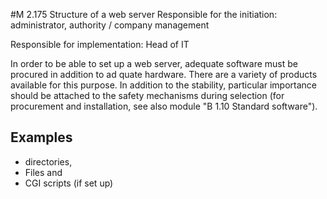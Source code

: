 #M 2.175 Structure of a web server
Responsible for the initiation: administrator, authority / company management

Responsible for implementation: Head of IT

In order to be able to set up a web server, adequate software must be procured in addition to ad quate hardware. There are a variety of products available for this purpose. In addition to the stability, particular importance should be attached to the safety mechanisms during selection (for procurement and installation, see also module "B 1.10 Standard software").



## Examples 
* directories,
* Files and
* CGI scripts (if set up)




